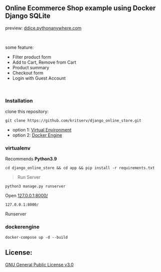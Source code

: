 ## Online Ecommerce Shop example using Docker Django SQLite

preview: [ddice.pythonanywhere.com](https://ddice.pythonanywhere.com/)

<br>

some feature: 

- Filter product form
- Add to Cart, Remove from Cart
- Product summary
- Checkout form
- Login with Guest Account

<br>

### Installation

clone this repository:

```
git clone https://github.com/kritserv/django_online_store.git
```

- option 1: <a href="#virtualenv">Virtual Environment</a>
- option 2: <a href="#dockerengine">Docker Engine</a>


### virtualenv

Recommends **Python3.9**

```
cd django_online_store && cd app && pip install -r requirements.txt
```

> Run Server

```
python3 manage.py runserver
```

Open <a href="127.0.0.1:8000">127.0.0.1:8000/</a>

```
127.0.0.1:8000/
```

Runserver

### dockerengine

```
docker-compose up -d --build
```

## License:

[GNU General Public License v3.0](LICENSE)
